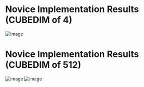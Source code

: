 # Novice Implementation Results (CUBEDIM of 4) 
![image](https://github.com/user-attachments/assets/2152457d-18f9-4b21-8076-43be0d97a09b)

# Novice Implementation Results (CUBEDIM of 512)
![image](https://github.com/user-attachments/assets/1771794d-203a-4c61-b7ba-5a43295eef04)
![image](https://github.com/user-attachments/assets/a17e8307-36f2-417b-9eb2-9bcafcfc821a)

